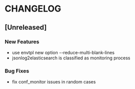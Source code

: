 # CHANGELOG


## [Unreleased]

### New Features
- use envtpl new option --reduce-multi-blank-lines
- jsonlog2elasticsearch is classified as monitoring process


### Bug Fixes
- fix conf_monitor issues in random cases





